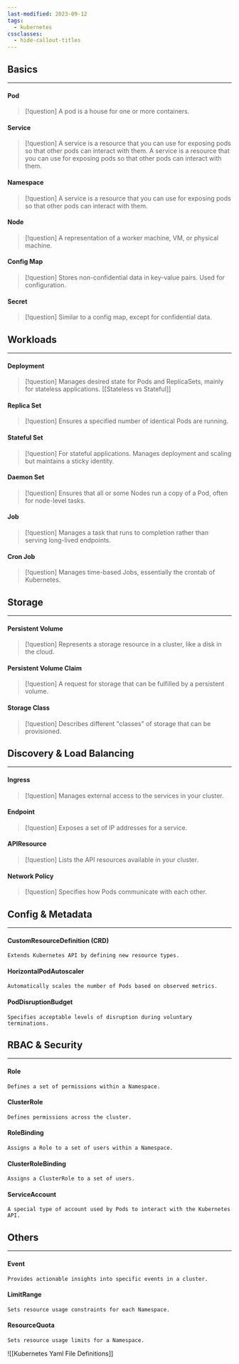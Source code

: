 ```yaml
---
last-modified: 2023-09-12
tags:
  - kubernetes
cssclasses:
  - hide-callout-titles
---
```

## Basics
---
#### Pod

>[!question]
>A pod is a house for one or more containers.
#### Service

> [!question]
> A service is a resource that you can use for exposing pods so that other pods can interact with them.
A service is a resource that you can use for exposing pods so that other pods can interact with them.
#### Namespace

> [!question]
> A service is a resource that you can use for exposing pods so that other pods can interact with them.
#### Node

> [!question]
> A representation of a worker machine, VM, or physical machine.
#### Config Map

> [!question]
> Stores non-confidential data in key-value pairs. Used for configuration.
#### Secret

>[!question]
>Similar to a config map, except for confidential data.

## Workloads
---
#### Deployment

> [!question]
> Manages desired state for Pods and ReplicaSets, mainly for stateless applications.
> [[Stateless vs Stateful]]
#### Replica Set

> [!question]
> Ensures a specified number of identical Pods are running.
#### Stateful Set

> [!question]
> For stateful applications. Manages deployment and scaling but maintains a sticky identity.
#### Daemon Set

>[!question]
>Ensures that all or some Nodes run a copy of a Pod, often for node-level tasks.
#### Job

> [!question]
> Manages a task that runs to completion rather than serving long-lived endpoints.

#### Cron Job

> [!question]
> Manages time-based Jobs, essentially the crontab of Kubernetes.
## Storage
---
#### Persistent Volume

> [!question]
> Represents a storage resource in a cluster, like a disk in the cloud.
#### Persistent Volume Claim

> [!question]
> A request for storage that can be fulfilled by a persistent volume.
#### Storage Class

> [!question]
> Describes different "classes" of storage that can be provisioned.

## Discovery & Load Balancing
---
#### Ingress

> [!question]
> Manages external access to the services in your cluster.
#### Endpoint

> [!question]
> Exposes a set of IP addresses for a service.
#### APIResource

> [!question]
> Lists the API resources available in your cluster.
#### Network Policy

> [!question]
> Specifies how Pods communicate with each other.

## Config & Metadata
---
#### CustomResourceDefinition (CRD)

```
Extends Kubernetes API by defining new resource types.
```

#### HorizontalPodAutoscaler

```
Automatically scales the number of Pods based on observed metrics.
```

#### PodDisruptionBudget

```
Specifies acceptable levels of disruption during voluntary terminations.
```

## RBAC & Security
---
#### Role

```
Defines a set of permissions within a Namespace.
```

#### ClusterRole

```
Defines permissions across the cluster.
```

#### RoleBinding

```
Assigns a Role to a set of users within a Namespace.
```

#### ClusterRoleBinding

```
Assigns a ClusterRole to a set of users.
```

#### ServiceAccount

```
A special type of account used by Pods to interact with the Kubernetes API.
```

## Others
---
#### Event

```
Provides actionable insights into specific events in a cluster.
```

#### LimitRange

```
Sets resource usage constraints for each Namespace.
```

#### ResourceQuota

```
Sets resource usage limits for a Namespace.
```

![[Kubernetes Yaml File Definitions]]